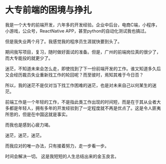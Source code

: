 # 大专前端的困境与挣扎

我是一个大专的前端开发，六年多的开发经验。企业中后台，电商C端，小程序，小游戏，公众号，ReactNative APP，甚至python的自动化测试我也搞过。

但是我失业两个月了。我感觉我的程序员生涯就快要到头了。

期间我写项目，复习，随时做好面试的准备。但是，广州的前端岗位真的很少了，而大专能投的就更少了。

迷茫，不知道未来会怎么走，即使找到了下一份前端开发的工作。谁又知道多久后又会经历裁员失业重新找工作的轮回呢？而至彼时，焉知其难于今日否？

所以，我的迷茫不是仅对当下找工作困难的迷茫，也是对未来自己以何某生的迷茫。

前端工作是一个年轻的工作，不是指此类工作出现的时间短，而是在于其从业者大多都是年轻人，拥有多年的开发经验到了一定程度就不再是优点了。这是令人匪夷所思的，但是在中国这就是事实。

而我也是感到心疲力竭。

迷茫，迷茫，迷茫。

而我应对的唯一办法，只有接着努力，走一步看一步。

时间会解决一切。 这是我短短的人生总结出来的金玉良言。